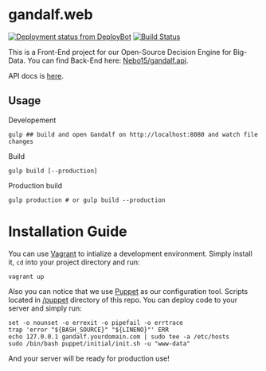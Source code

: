 # gandalf.web

[![Deployment status from DeployBot](https://nebo15.deploybot.com/badge/66802254055260/64890.svg)](http://deploybot.com) [![Build Status](https://travis-ci.org/Nebo15/gandalf.web.svg?branch=master)](https://travis-ci.org/Nebo15/gandalf.web)

This is a Front-End project for our Open-Source Decision Engine for Big-Data. You can find Back-End here: [Nebo15/gandalf.api](https://github.com/Nebo15/gandalf.api).

API docs is [here](http://docs.gandalf4.apiary.io/#).

## Usage

Developement

```
gulp ## build and open Gandalf on http://localhost:8080 and watch file changes
```

Build

```
gulp build [--production]
```

Production build

```
gulp production # or gulp build --production
```

# Installation Guide

You can use [Vagrant](https://www.vagrantup.com/) to intialize a development environment. Simply install it, ```cd``` into your project directory and run:

```
vagrant up
```

Also you can notice that we use [Puppet](https://puppetlabs.com/puppet/puppet-open-source) as our configuration tool. Scripts located in [/puppet](https://github.com/Nebo15/gandalf.api/tree/master/puppet) directory of this repo. You can deploy code to your server and simply run:

```
set -o nounset -o errexit -o pipefail -o errtrace
trap 'error "${BASH_SOURCE}" "${LINENO}"' ERR
echo 127.0.0.1 gandalf.yourdomain.com | sudo tee -a /etc/hosts
sudo /bin/bash puppet/initial/init.sh -u "www-data"
```

And your server will be ready for production use!
